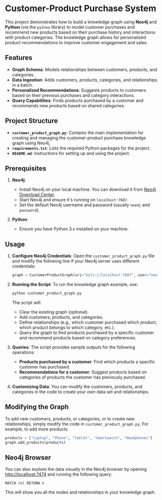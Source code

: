 
# Customer-Product Purchase System

This project demonstrates how to build a knowledge graph using **Neo4j** and **Python** (via the `py2neo` library) to model customer purchases and recommend new products based on their purchase history and interactions with product categories. The knowledge graph allows for personalized product recommendations to improve customer engagement and sales.

## Features
- **Graph Schema**: Models relationships between customers, products, and categories.
- **Data Ingestion**: Adds customers, products, categories, and relationships in a batch.
- **Personalized Recommendations**: Suggests products to customers based on their previous purchases and category interactions.
- **Query Capabilities**: Finds products purchased by a customer and recommends new products based on shared categories.

## Project Structure
- **`customer_product_graph.py`**: Contains the main implementation for creating and managing the customer-product purchase knowledge graph using Neo4j.
- **`requirements.txt`**: Lists the required Python packages for the project.
- **`README.md`**: Instructions for setting up and using the project.

## Prerequisites

1. **Neo4j**:
   - Install Neo4j on your local machine. You can download it from [Neo4j Download Center](https://neo4j.com/download/).
   - Start Neo4j and ensure it's running on `localhost:7687`.
   - Set the default Neo4j username and password (usually `neo4j` and `password`).

2. **Python**:
   - Ensure you have Python 3.x installed on your machine.


## Usage

1. **Configure Neo4j Credentials**:
   Open the `customer_product_graph.py` file and modify the following line if your Neo4j server uses different credentials:
   ```python
   graph = CustomerProductGraph(uri="bolt://localhost:7687", user="neo4j", password="your_password")
   ```

2. **Running the Script**:
   To run the knowledge graph example, use:
   ```bash
   python customer_product_graph.py
   ```

   The script will:
   - Clear the existing graph (optional).
   - Add customers, products, and categories.
   - Define relationships (e.g., which customer purchased which product, which product belongs to which category, etc.).
   - Query the graph to find products purchased by a specific customer and recommend products based on category preferences.

3. **Queries**:
   The script provides sample outputs for the following operations:
   - **Products purchased by a customer**: Find which products a specific customer has purchased.
   - **Recommendations for a customer**: Suggest products based on categories of products the customer has previously purchased.

4. **Customizing Data**:
   You can modify the customers, products, and categories in the code to create your own data set and relationships.


## Modifying the Graph

To add new customers, products, or categories, or to create new relationships, simply modify the code in `customer_product_graph.py`. For example, to add more products:

```python
products = ["Laptop", "Phone", "Tablet", "Smartwatch", "Headphones"]
graph.add_products(products)
```

## Neo4j Browser

You can also explore the data visually in the Neo4j browser by opening [http://localhost:7474](http://localhost:7474) and running the following query:

```cypher
MATCH (n) RETURN n
```

This will show you all the nodes and relationships in your knowledge graph.

